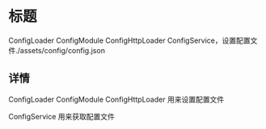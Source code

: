 # 标题

ConfigLoader ConfigModule ConfigHttpLoader ConfigService，设置配置文件./assets/config/config.json

## 详情

ConfigLoader ConfigModule ConfigHttpLoader 用来设置配置文件

ConfigService 用来获取配置文件


